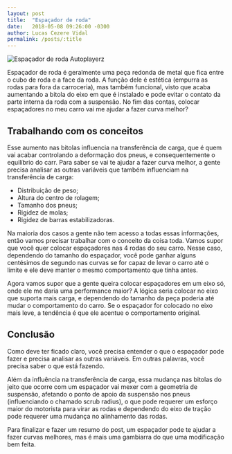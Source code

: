```yaml
---
layout: post
title:  "Espaçador de roda"
date:   2018-05-08 09:26:00 -0300
author: Lucas Cezere Vidal
permalink: /posts/:title
---
```

![Espaçador de roda Autoplayerz](https://2.bp.blogspot.com/-2Bno1NopJEw/TxMSNFDpr0I/AAAAAAAAAm0/oETUDd1EcB0/s1600/TF03.jpg)

Espaçador de roda é geralmente uma peça redonda de metal que fica entre o cubo de roda e a face da roda. A função dele é estética (empurra as rodas para fora da carroceria), mas também funcional, visto que acaba aumentando a bitola do eixo em que é instalado e pode evitar o contato da parte interna da roda com a suspensão. No fim das contas, colocar espaçadores no meu carro vai me ajudar a fazer curva melhor?

## Trabalhando com os conceitos

Esse aumento nas bitolas influencia na transferência de carga, que é quem vai acabar controlando a deformação dos pneus, e consequentemente o equilíbrio do carr. Para saber se vai te ajudar a fazer curva melhor, a gente precisa analisar as outras variáveis que também influenciam na transferência de carga:

- Distribuição de peso;
- Altura do centro de rolagem;
- Tamanho dos pneus;
- Rigidez de molas;
- Rigidez de barras estabilizadoras.

Na maioria dos casos a gente não tem acesso a todas essas informações, então vamos precisar trabalhar com o conceito da coisa toda. Vamos supor que você quer colocar espaçadores nas 4 rodas do seu carro. Nesse caso, dependendo do tamanho do espaçador, você pode ganhar alguns centésimos de segundo nas curvas se for capaz de levar o carro até o limite e ele deve manter o mesmo comportamento que tinha antes.

Agora vamos supor que a gente queira colocar espaçadores em um eixo só, onde ele me daria uma performance maior? A lógica seria colocar no eixo que suporta mais carga, e dependendo do tamanho da peça poderia até mudar o comportamento do carro. Se o espaçador for colocado no eixo mais leve, a tendência é que ele acentue o comportamento original.

## Conclusão

Como deve ter ficado claro, você precisa entender o que o espaçador pode fazer e precisa analisar as outras variáveis. Em outras palavras, você precisa saber o que está fazendo.

Além da influência na transferência de carga, essa mudança nas bitolas do jeito que ocorre com um espaçador vai mexer com a geometria de suspensão, afetando o ponto de apoio da suspensão nos pneus (influenciando o chamado scrub radius), o que pode requerer um esforço maior do motorista para virar as rodas e dependendo do eixo de tração pode requerer uma mudança no alinhamento das rodas.

Para finalizar e fazer um resumo do post, um espaçador pode te ajudar a fazer curvas melhores, mas é mais uma gambiarra do que uma modificação bem feita.

